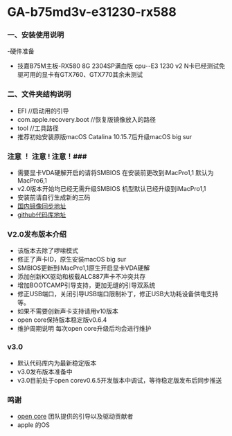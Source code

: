 GA-b75md3v-e31230-rx588
=======================


###  一、安装使用说明 ###

-硬件准备
- 技嘉B75M主板-RX580 8G 2304SP满血版 cpu--E3 1230 v2 N卡已经测试免驱可用的显卡有GTX760、GTX770其余未测试
### 二、文件夹结构说明 ###

- EFI //启动用的引导
- com.apple.recovery.boot //恢复版镜像放入的路径
- tool //工具路径
- 推荐初始安装原版macOS Catalina 10.15.7后升级macOS big sur

### 注意 ！ 注意 ! 注意！###

- 需要显卡VDA硬解开启的请将SMBIOS 在安装前更改到iMacPro1,1 默认为MacPro6,1
- v2.0版本开始均已经无需升级SMBIOS 机型默认已经升级到iMacPro1,1
- 安装前请自行生成新的三码
- [国内镜像同步地址](https://gitee.com/yaming-network/opencore-ga-b75m-d3v-E31230V2--RX580-2304sp)
- [github代码库地址](https://github.com/wy414012/opencore-ga-b75m-d3v)

### V2.0发布版本介绍 ###
- 该版本去除了啰嗦模式
- 修正了声卡ID，原生安装macOS big sur 
- SMBIOS更新到iMacPro1,1原生开启显卡VDA硬解
- 添加创新KX驱动和板载ALC887声卡不冲突共存
- 增加BOOTCAMP引导支持，更加无缝的引导双系统
- 修正USB端口，关闭引导USB端口限制补丁，修正USB大功耗设备供电支持等。
- 如果不需要创新声卡支持请用v10版本
- open core保持版本稳定版v0.6.4
- 维护周期说明 每次open core升级后均会进行维护
### v3.0 ###
- 默认代码库内为最新稳定版本
- v3.0发布版本准备中
- v3.0目前处于open corev0.6.5开发版本中调试，等待稳定版发布后同步推送
### 鸣谢 ###
- [open core](https://github.com/acidanthera/OpenCorePkg) 团队提供的引导以及驱动贡献者
- apple 的OS



 
  
  
  
